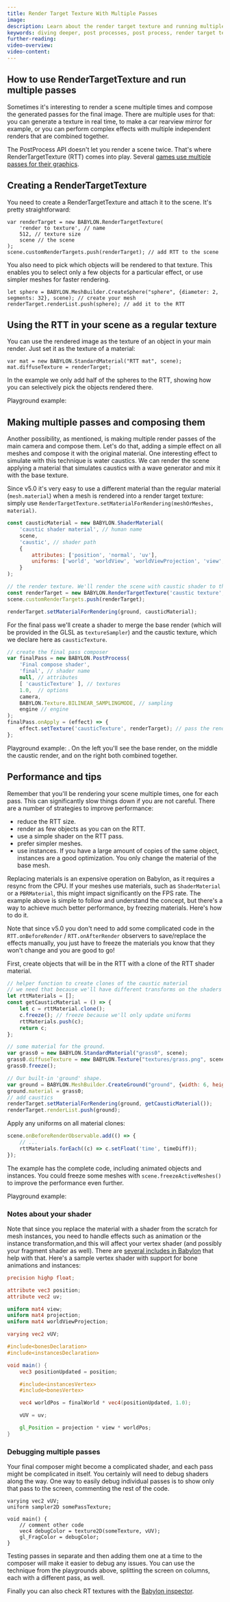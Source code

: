 ```yaml
---
title: Render Target Texture With Multiple Passes
image: 
description: Learn about the render target texture and running multiple passes in Babylon.js.
keywords: diving deeper, post processes, post process, render target texture
further-reading:
video-overview:
video-content:
---
```


## How to use RenderTargetTexture and run multiple passes

Sometimes it's interesting to render a scene multiple times and compose the generated passes for the final image. There are multiple uses for that: you can generate a texture in real time, to make a car rearview mirror for example, or you can perform complex effects with multiple independent renders that are combined together. 

The PostProcess API doesn't let you render a scene twice. That's where RenderTargetTexture (RTT) comes into play. Several [games use multiple passes for their graphics](http://www.adriancourreges.com/blog/2016/09/09/doom-2016-graphics-study/).

## Creating a RenderTargetTexture

You need to create a RenderTargetTexture and attach it to the scene. It's pretty straightforward:

```    
var renderTarget = new BABYLON.RenderTargetTexture(
    'render to texture', // name 
    512, // texture size
    scene // the scene
);
scene.customRenderTargets.push(renderTarget); // add RTT to the scene
```

You also need to pick which objects will be rendered to that texture. This enables you to select only a few objects for a particular effect, or use simpler meshes for faster rendering.

```
let sphere = BABYLON.MeshBuilder.CreateSphere("sphere", {diameter: 2, segments: 32}, scene); // create your mesh
renderTarget.renderList.push(sphere); // add it to the RTT
```

## Using the RTT in your scene as a regular texture

You can use the rendered image as the texture of an object in your main render. Just set it as the texture of a material:

```
var mat = new BABYLON.StandardMaterial("RTT mat", scene);
mat.diffuseTexture = renderTarget;
```

In the example we only add half of the spheres to the RTT, showing how you can selectively pick the objects rendered there.

Playground example: <Playground id="#69DRZ1" title="Render Target Texture" description="Simple example of using the render target texture."/>

## Making multiple passes and composing them

Another possibility, as mentioned, is making multiple render passes of the main camera and compose them. Let's do that, adding a simple effect on all meshes and compose it with the original material. One interesting effect to simulate with this technique is water caustics. We can render the scene applying a material that simulates caustics with a wave generator and mix it with the base texture.

Since v5.0 it's very easy to use a different material than the regular material (`mesh.material`) when a mesh is rendered into a render target texture: simply use `RenderTargetTexture.setMaterialForRendering(meshOrMeshes, material)`.

```javascript
const causticMaterial = new BABYLON.ShaderMaterial(
    'caustic shader material', // human name
    scene,
    'caustic', // shader path
    {
        attributes: ['position', 'normal', 'uv'],
        uniforms: ['world', 'worldView', 'worldViewProjection', 'view', 'projection', 'time', 'direction']
    }
);

// the render texture. We'll render the scene with caustic shader to this texture.
const renderTarget = new BABYLON.RenderTargetTexture('caustic texture', 512, scene);
scene.customRenderTargets.push(renderTarget);

renderTarget.setMaterialForRendering(ground, causticMaterial);
```

For the final pass we'll create a shader to merge the base render (which will be provided in the GLSL as `textureSampler`) and the caustic texture, which we declare here as `causticTexture`. 

```javascript
// create the final pass composer
var finalPass = new BABYLON.PostProcess(
    'Final compose shader', 
    'final', // shader name
    null, // attributes
    [ 'causticTexture' ], // textures
    1.0,  // options
    camera,
    BABYLON.Texture.BILINEAR_SAMPLINGMODE, // sampling
    engine // engine
);
finalPass.onApply = (effect) => {
    effect.setTexture('causticTexture', renderTarget); // pass the renderTarget as our second texture
};
```

Playground example: <Playground id="#TG2B18#60" title="Multiple Passes Example" description="Simple example showing how to run multiple passes with the render target texture."/>. On the left you'll see the base render, on the middle the caustic render, and on the right both combined together.

## Performance and tips

Remember that you'll be rendering your scene multiple times, one for each pass. This can significantly slow things down if you are not careful. There are a number of strategies to improve performance:

- reduce the RTT size.
- render as few objects as you can on the RTT.
- use a simple shader on the RTT pass.
- prefer simpler meshes.
- use instances. If you have a large amount of copies of the same object, instances are a good optimization. You only change the material of the base mesh.

Replacing materials is an expensive operation on Babylon, as it requires a resync from the CPU. If your meshes use materials, such as `ShaderMaterial` or a `PBRMaterial`, this might impact significantly on the FPS rate. The example above is simple to follow and understand the concept, but there's a way to achieve much better performance, by freezing materials. Here's how to do it.

Note that since v5.0 you don't need to add some complicated code in the `RTT.onBeforeRender` / `RTT.onAfterRender` observers to save/replace the effects manually, you just have to freeze the materials you know that they won't change and you are good to go!

First, create objects that will be in the RTT with a clone of the RTT shader material.

```javascript
// helper function to create clones of the caustic material
// we need that because we'll have different transforms on the shaders
let rttMaterials = [];
const getCausticMaterial = () => {
    let c = rttMaterial.clone();
    c.freeze(); // freeze because we'll only update uniforms
    rttMaterials.push(c);
    return c;
};

// some material for the ground.
var grass0 = new BABYLON.StandardMaterial("grass0", scene);
grass0.diffuseTexture = new BABYLON.Texture("textures/grass.png", scene);
grass0.freeze();

// Our built-in 'ground' shape.
var ground = BABYLON.MeshBuilder.CreateGround("ground", {width: 6, height: 6}, scene);
ground.material = grass0;
// add caustics
renderTarget.setMaterialForRendering(ground, getCausticMaterial());
renderTarget.renderList.push(ground);
```

Apply any uniforms on all material clones:

```javascript
scene.onBeforeRenderObservable.add(() => {
    // ... 
    rttMaterials.forEach((c) => c.setFloat('time', timeDiff));
});
```

The example has the complete code, including animated objects and instances. You could freeze some meshes with `scene.freezeActiveMeshes()` to improve the performance even further.

Playground example: <Playground id="#S1W87B#40" title="Performance Example" description="Example of managing performance when running multiple passes."/>

### Notes about your shader

Note that since you replace the material with a shader from the scratch for mesh instances, you need to handle effects such as animation or the instance transformation,and this will affect your vertex shader (and possibly your fragment shader as well). There are [several includes in Babylon](https://github.com/BabylonJS/Babylon.js/tree/master/packages/dev/core/src/Shaders/ShadersInclude) that help with that. Here's a sample vertex shader with support for bone animations and instances:

```glsl
precision highp float;

attribute vec3 position;
attribute vec2 uv;

uniform mat4 view;
uniform mat4 projection;
uniform mat4 worldViewProjection;

varying vec2 vUV;

#include<bonesDeclaration>
#include<instancesDeclaration>

void main() {
    vec3 positionUpdated = position;

    #include<instancesVertex>
    #include<bonesVertex>

    vec4 worldPos = finalWorld * vec4(positionUpdated, 1.0);

    vUV = uv;

    gl_Position = projection * view * worldPos;
}
```

### Debugging multiple passes

Your final composer might become a complicated shader, and each pass might be complicated in itself. You certainly will need to debug shaders along the way. One way to easily debug individual passes is to show only that pass to the screen, commenting the rest of the code.

```
varying vec2 vUV;
uniform sampler2D somePassTexture;

void main() {
    // comment other code
    vec4 debugColor = texture2D(someTexture, vUV);
    gl_FragColor = debugColor;
}
```

Testing passes in separate and then adding them one at a time to the composer will make it easier to debug any issues. You can use the technique from the playgrounds above, splitting the screen on columns, each with a different pass, as well.

Finally you can also check RT textures with the [Babylon inspector](/toolsAndResources/tools/inspector).
